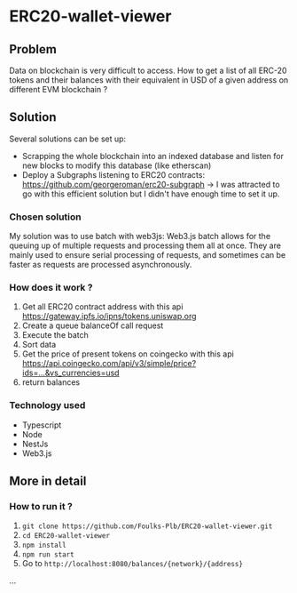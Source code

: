 
# ERC20-wallet-viewer

## Problem
Data on blockchain is very difficult to access.
How to get a list of all ERC-20 tokens and their balances with their equivalent in USD of a given address on different EVM blockchain ?

## Solution
Several solutions can be set up:
- Scrapping the whole blockchain into an indexed database and listen for new blocks to modify this database (like etherscan)
- Deploy a Subgraphs listening to ERC20 contracts: https://github.com/georgeroman/erc20-subgraph
&#8594; I was attracted to go with this efficient solution but I didn't have enough time to set it up.

### Chosen solution
My solution was to use batch with web3js:
Web3.js batch allows for the queuing up of multiple requests and processing them all at once. They are mainly used to ensure serial processing of requests, and sometimes can be faster as requests are processed asynchronously.

### How does it work ?
1. Get all ERC20 contract address with this api https://gateway.ipfs.io/ipns/tokens.uniswap.org 
2. Create a queue balanceOf call request
3. Execute the batch
4. Sort data
5. Get the price of present tokens on coingecko with this api https://api.coingecko.com/api/v3/simple/price?ids=...&vs_currencies=usd
6. return balances

### Technology used
- Typescript
- Node
- NestJs
- Web3.js

## More in detail
### How to run it ?
1. `git clone https://github.com/Foulks-Plb/ERC20-wallet-viewer.git` 
2. `cd ERC20-wallet-viewer`
3. `npm install`
4. `npm run start`
5. Go to `http://localhost:8080/balances/{network}/{address}`


...
